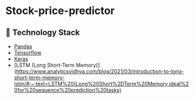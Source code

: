 # Stock-price-predictor

## 🏁 Technology Stack

* [Pandas](https://pypi.org/project/pandas/)
* [Tensorflow](https://www.tensorflow.org/)
* [Keras](http://keras.io/)
* [LSTM (Long Short-Term Memory)](https://www.analyticsvidhya.com/blog/2021/03/introduction-to-long-short-term-memory-lstm/#:~:text=LSTM%20(Long%20Short%2DTerm%20Memory,ideal%20for%20sequence%20prediction%20tasks)


